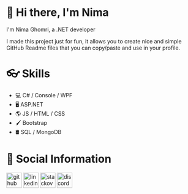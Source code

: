 # 👋 Hi there, I'm Nima
I'm Nima Ghomri, a .NET developer
<!---
![I am a .NET developer](https://arturssmirnovs.github.io/github-profile-readme-generator/images/banner.png)
--->

I made this project just for fun, it allows you to create nice and simple GitHub Readme files that you can copy/paste and use in your profile.

# 👓 Skills
- 💻 C# / Console / WPF
- 🖥 ASP.NET
- 🌎 JS / HTML / CSS
- 🖌 Bootstrap
- 🛢 SQL / MongoDB

# 📎 Social Information
[<img src='https://cdn.jsdelivr.net/npm/simple-icons@3.0.1/icons/github.svg' alt='github' height='40'>](https://github.com/nima-ghomri)  [<img src='https://cdn.jsdelivr.net/npm/simple-icons@3.0.1/icons/linkedin.svg' alt='linkedin' height='40'>](https://www.linkedin.com/in/nima-ghomri/)  [<img src='https://cdn.jsdelivr.net/npm/simple-icons@3.0.1/icons/stackoverflow.svg' alt='stackoverflow' height='40'>](https://stackoverflow.com/users/nima-ghomri)  [<img src='https://cdn.jsdelivr.net/npm/simple-icons@3.0.1/icons/discord.svg' alt='discord' height='40'>](nima_ghomri)  


<!---
nima-ghomri/nima-ghomri is a ✨ special ✨ repository because its `README.md` (this file) appears on your GitHub profile.
You can click the Preview link to take a look at your changes.
[![Anurag's GitHub stats](https://github-readme-stats.vercel.app/api?username=nima-ghomri)](https://github.com/anuraghazra/github-readme-stats)
--->


